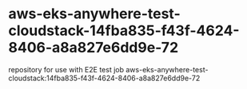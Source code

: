 # aws-eks-anywhere-test-cloudstack-14fba835-f43f-4624-8406-a8a827e6dd9e-72
repository for use with E2E test job aws-eks-anywhere-test-cloudstack:14fba835-f43f-4624-8406-a8a827e6dd9e-72
